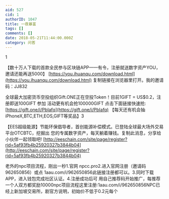 ```yaml
---
aid: 527
cid: 1
authorID: 1047
title: 一夜暴富
tags: []
comments: []
date: 2018-05-21T11:44:00.000Z
category: 问答
---
```


1

【数十万人下载的首款全民参与区块链APP——有令，注册就送数字资产YOU，邀请还能再送5000】 [https://you.ihuanqu.com/download.html](https://you.ihuanqu.com/download.html) 复制链接在浏览器里打开。我的邀请码：JJ832

全球最大加密货币空投组织Gift.ONE正在空投Token！目前1GIFT = US$0.2，注册即送100GIFT 参加 活动更有机会抢100000GIFT 点击下面链接快速抢: [https://gift.one/i/PbIafq](https://gift.one/i/PbIafq) 【每天还有机会抽 iPhoneX,BTC,ETH,EOS,GIFT等奖品】3

【EES超级能源】节能环保倡导者，首创能源补偿模式。已登陆全球最大场外交易平台OTCBTC，挖掘出 您的专属数字资产，每天躺着赚钱。复制此消息，分享给小伙伴一起领取吧! [http://eeschain.com/site/page/register?rid=5af93fb4b25920327b3844b04](http://eeschain.com/site/page/register?rid=5af93fb4b25920327b3844b04)

老外的npc项目流程，刚出一秒1.官网 npcc.pro2.进入官网注册（邀请码962650856）或点 1aau.com/i/962650856此链接注册都可以。3.同时下载APP，进入钱包完成社区认证。4.注册成功后可 用自己推荐码开始推广，每推荐一个人双方都奖励10000npc项目流程这里注册:1aau.com/i/962650856NPC已经上新加坡交易所，剧官方说明，初始价不低于0.2元每个
